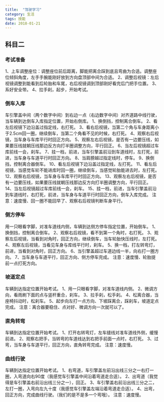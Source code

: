 ```yaml
---
title:  "驾驶学习"
category: 生活
tags: 技能
date: 2018-01-21
---
```

## 科目二
### 考试准备
1、上车调整座位：调整座位前后距离，脚能把离合踩到底且弯曲为合适。调整座位倾斜角度，左手手腕能刚好放到方向盘顶部中间为合适。
2、调整后视镜：左后视镜调整到能看到后轮胎和车尾，右后视镜调到顶部刚好看完后门把手位置。
3、系好安全带。
4、拉手刹，起步，开始考试。

### 倒车入库
车引擎盖中间（两个数字中间）到右边一点（右边数字中间）对齐道路中线行驶，当车辆到达倒车入库指定位置，开始右倒库。
1、换倒挡，控制离合倒车。
2、看左后视镜下边沿盖过指定线，右打死。
3、看右后视镜，当第二个角与车身距离小于2.5cm回一圈，继续倒车，当第二个角看不见的时候，右打死。
4、观察右后视镜，当车身与车库平行时回正方向。
5、观察左右后视镜，是否有一边要压线，如果要压线就朝压线那边反方向打半圈调整方向，平行回正。
6、当左后视镜超过车库前线一会，刹车。
7、挂一档，前进，当车引擎盖前沿到车道线时，左打死，前进，当车身与车道平行时回正方向。
8、当肩膀越过指定线时，停车。
9、换倒挡，控制离合器倒车。
10、看左后视镜下边沿盖过指定线，左打死。
11、看左后视镜，当感觉车轮不能进库时回一圈，继续倒车，当感觉轮胎能进去时，左打死。
12、观察右后视镜，当车身与车库平行时回正方向。
13、观察左右后视镜，是否有一边要压线，如果要压线就朝压线那边反方向打半圈调整方向，平行回正。
14、当左后视镜超过车库前线一会，刹车。
15、挂一档，前进，当车引擎盖前沿到车道线时，右打死，前进，当车身与车道平行时回正方向，倒车入库完成。
注意：速度慢、回一圈不能回早了、观察右后视镜判断车身平行。

### 侧方停车
用一只眼看字脚，对准车道线内侧，车辆到达侧方停车指定位置，开始倒车。
1、换倒挡，控制离合倒车。
2、观察右后视镜，看不到第一个角时，右打死。
3、观察左后视镜，当看到对角时，回正方向，继续倒车，当车轮胎快压线时，左打死。
4、观察左后视镜，当看见车身与库线平行时，刹车。
5、换一档，打左转弯灯，前进，当看到对角时，回正方向。
6、当引擎盖超过车道边线一半，向右打一圈方向。
7、当车身与车道平行，回正方向、侧方停车完成。
注意：速度慢、轮胎提前一点打死方向。

### 坡道定点
车辆到达指定位置开始考试。
1、用一只眼看字脚，对准车道线内侧。
2、微调方向，看雨刷下面的点与竖杆重合，刹车。
3、拉手刹，松手刹。
4、松离合器，当座椅抖动时，松刹车。
5、起步向左打一点方向、下坡踩离合，踩刹车，坡道定点完成。
注意：离合器要稳住、点对好、微调方向一次就可以了。

### 直角转弯
车辆到达指定位置开始考试。
1、打开右转弯灯，左车缝线对准车道线外侧，缓慢前进。
2、观察右把手，当转弯的车道线达到右把手前面一点时，右打死。
3、过弯，当车身与车道平行，回正方向，直角转弯完成。
注意：速度慢。

### 曲线行驶
车辆到达指定位置开始考试。
1、右弯道，车引擎盖左前沿出线三分之一右打一圈，入弯道向右90度（我感觉车引擎盖中间沿着弯道走合适）。
2、出弯道（我觉得是车引擎盖右前沿出线三分之一），回正。
3、车引擎盖右前沿出线三分之二，左打一圈，入弯向左九十度（我感觉车引擎盖左端沿着弯道走合适）。
4、出弯，回正方向，完成曲线行驶。（我们的是不是多一个弯哦）。
注意：速度慢。
